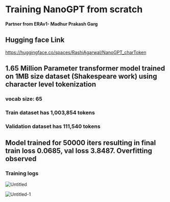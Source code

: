 # Training NanoGPT from scratch

#### Partner from ERAv1- Madhur Prakash Garg

## Hugging face Link

https://huggingface.co/spaces/RashiAgarwal/NanoGPT_charToken

## 1.65 Million Parameter transformer model trained on 1MB size dataset (Shakespeare work) using character level tokenization

### vocab size: 65

### Train dataset has 1,003,854 tokens

### Validation dataset has 111,540 tokens

## Model trained for 50000 iters resulting in final train loss 0.0685, val loss 3.8487. Overfitting observed

### Training logs

![Untitled](https://github.com/RashiTech/ERA-V1/assets/90626052/0bcba4db-d98a-40fd-80c4-4b432e0541ce)

![Untitled-1](https://github.com/RashiTech/ERA-V1/assets/90626052/5a89ab65-ba60-4f2c-9311-33672ec3d9c4)
